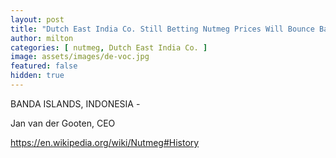 ```yaml
---
layout: post
title: "Dutch East India Co. Still Betting Nutmeg Prices Will Bounce Back"
author: milton
categories: [ nutmeg, Dutch East India Co. ]
image: assets/images/de-voc.jpg
featured: false
hidden: true
---
```


BANDA ISLANDS, INDONESIA - 


Jan van der Gooten, CEO

https://en.wikipedia.org/wiki/Nutmeg#History